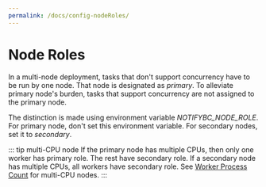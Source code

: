 ```yaml
---
permalink: /docs/config-nodeRoles/
---
```


# Node Roles

In a multi-node deployment, tasks that don't support concurrency have to be run by one node. That node is designated as _primary_. To alleviate primary node's burden, tasks that support concurrency are not assigned to the primary node.

The distinction is made using environment variable _NOTIFYBC_NODE_ROLE_. For primary node, don't set this environment variable. For secondary nodes, set it to _secondary_.

::: tip multi-CPU node
If the primary node has multiple CPUs, then only one worker has primary role. The rest have secondary role. If a secondary node has multiple CPUs, all workers have secondary role. See [Worker Process Count](./workerProcessCount.md) for multi-CPU nodes.
:::
